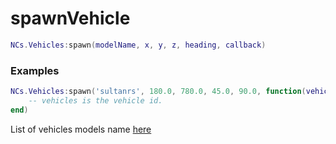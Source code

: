 # spawnVehicle


```lua
NCs.Vehicles:spawn(modelName, x, y, z, heading, callback)
``` 

### Examples

```lua
NCs.Vehicles:spawn('sultanrs', 180.0, 780.0, 45.0, 90.0, function(vehicles) 
    -- vehicles is the vehicle id.
end)
```

List of vehicles models name [here](https://wiki.gtanet.work/index.php?title=Vehicle_Models)